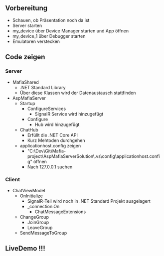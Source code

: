 ## Vorbereitung
- Schauen, ob Präsentation noch da ist
- Server starten
- my_device über Device Manager starten und App öffnen
- my_device_1 über Debugger starten
- Emulatoren verstecken
## Code zeigen
### Server
- MafiaShared
    - .NET Standard Library
    - Über diese Klassen wird der Datenaustausch stattfinden
- AspMafiaServer
    - Startup
        - ConfigureServices
            - SignalR Service wird hinzugefügt
		- Configure
			- Hub wird hinzugefügt
    - ChatHub
        - Erfüllt die .NET Core API
        - Kurz Mehtoden durchgehen
    - applicationhost.config zeigen
		- "C:\Dev\Git\Mafia-project\AspMafiaServerSolution\\.vs\config\applicationhost.config" öffnen
		- Nach 127.0.0.1 suchen
### Client
- ChatViewModel
    - OnInitialize
        - SignalR-Teil wird noch in .NET Standard Projekt ausgelagert
        - _connection.On
            - ChatMessageExtensions
    - ChangeGroup
        - JoinGroup
        - LeaveGroup
    - SendMessageToGroup
## LiveDemo !!!